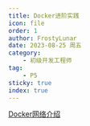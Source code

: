 ```yaml
---
title: Docker进阶实践
icon: file
order: 1
author: FrostyLunar
date: 2023-08-25 周五
category:
	- 初级开发工程师
tag:
	- P5
sticky: true
index: true
---
```


[Docker网络介绍](01_Docker网络介绍/Docker网络介绍.md)